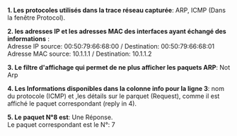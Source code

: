 **1. Les protocoles utilisés dans la trace réseau capturée**: ARP, ICMP (Dans la fenêtre Protocol).        

**2. les adresses IP et les adresses MAC des interfaces ayant échangé des informations** :                                            
Adresse IP source: 00:50:79:66:68:00 / Destination: 00:50:79:66:68:01                                      
Adresse MAC source: 10.1.1.1 / Destination: 10.1.1.2
    
**3. Le filtre d'affichage qui permet de ne plus afficher les paquets ARP**: Not Arp                      

**4. Les Informations disponibles dans la colonne info pour la ligne 3**: nom du protocole (ICMP) et ,les détails sur le parquet (Request), comme il est affiché le paquet correspondant (reply in 4).     

**5. Le paquet N°8 est**: Une Réponse.                               
Le paquet correspondant est le N°: 7
